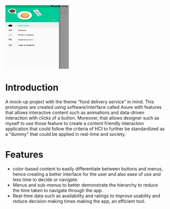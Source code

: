 
 <img src="mockup1.jpg" height=200 width=200/>
      




# Introduction

A mock-up project with the theme "food delivery service" in mind. This prototypes are created using software/interface
called Axure with features that allows interactive content such as animations and data-driven interaction with clicks 
of a button. Moreover, that allows designer such as myself to use those feature to create a content friendly interaction
application that could follow the criteria of HCI to further be standardized as a "dummy" that could be applied in real-time
and society. 


# Features
* color-based content to easily differentiate between buttons and menus, hence creating a better interface for the user and
  also ease of use and less time to decide or navigate.
* Menus and sub-menus to better demonstrate the hierarchy to reduce the time taken to navigate through the app.
* Real-time data such as availability and ratings to improve usability and reduce decision making times making the app,
  an efficient tool. 